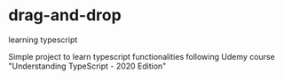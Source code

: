 # drag-and-drop
learning typescript

Simple project to learn typescript functionalities following Udemy course "Understanding TypeScript - 2020 Edition"
